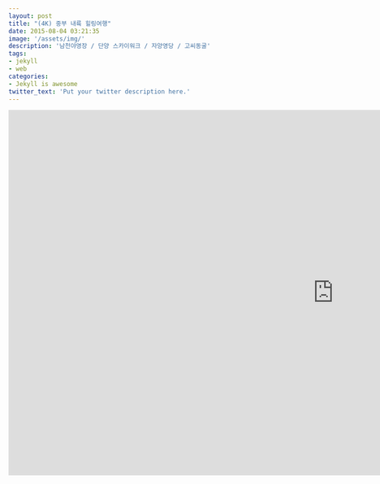 ```yaml
---
layout: post
title: "(4K) 중부 내륙 힐링여행"
date: 2015-08-04 03:21:35
image: '/assets/img/'
description: '남천야영장 / 단양 스카이워크 / 자양영당 / 고씨동굴'
tags:
- jekyll
- web
categories:
- Jekyll is awesome
twitter_text: 'Put your twitter description here.'
---
```


<iframe width="1280" height="720" src="https://www.youtube.com/embed/Bmqtphou2N4" frameborder="0" allow="accelerometer; autoplay; encrypted-media; gyroscope; picture-in-picture" allowfullscreen></iframe>

[jekyll-gh]: https://github.com/mojombo/jekyll
[jekyll]:    http://jekyllrb.com